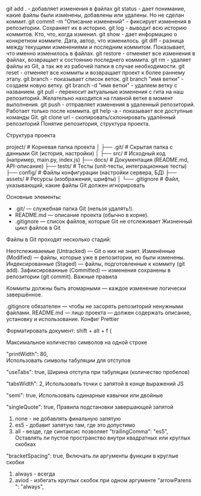 git add . - добавляет изменения в файлах
git status - дает понимание, какие файлы были изменены, добавлены или удалены. Но не сделан коммит.
git commit -m "Описание изменений" - фиксирует изменения в репозитории. Сохраняет их в историю.
git log - выводит всю историю коммитов. Кто, что, когда изменил.
git show - дает информацию о конкретном коммите. Дата, автор, что изменилось.
git diff - разница между текущими изменениями и последним коммитом. Показывает, что именно изменилось в файлах.
git restore - отменяет все изменения в файлах, возвращает к состоянию последнего коммита.
git rm - удаляет файлы из Git, а так же из рабочей папки в случае необходимости.
git reset - отменяет все коммиты и возвращает проект к более раннему этапу.
git branch - показывает список веток.
git branch "имя ветки" - создаем новую ветку.
git branch -d "имя ветки" - удаляем ветку с названием.
git pull - переносит актуальные изменения с гита на наш репозиторий. Желательно находится на главной ветке в момент выполнения.
git push - отправляет изменения в удаленный репозиторий. Работает только после коммита.
git help -а - показывает все доступные команды Git.
git clone url - cкопировать/склонировать удалённый репозиторий
Понятие репозитория, структура проекта.

Структура проекта

project/ # Корневая папка проекта
│
├── .git/ # Скрытая папка с данными Git (история, настройки)
│
├── src/ # Исходный код (например, main.py, index.js)
├── docs/ # Документация (README.md, API-описание)
├── tests/ # Тесты (unit-тесты, интеграционные тесты)
├── config/ # Файлы конфигурации (настройки сервера, БД)
├── assets/ # Ресурсы (изображения, шрифты)
│
└── .gitignore # Файл, указывающий, какие файлы Git должен игнорировать

Основные элементы:

- .git/ — служебная папка Git (нельзя удалять!).
- README.md — описание проекта (обычно в корне).
- .gitignore — список файлов, которые Git не отслеживает
Жизненный цикл файлов в Git

Файлы в Git проходят несколько стадий:

Неотслеживаемые (Untracked) — Git о них не знает.
Изменённые (Modified) — файлы, которые уже в репозитории, но были изменены.
Индексированные (Staged) — файлы, подготовленные к коммиту (git add).
Зафиксированные (Committed) — изменения сохранены в репозитории (git commit).
Важные правила

Коммиты должны быть атомарными — каждое изменение логически завершённое.

.gitignore обязателен — чтобы не засорять репозиторий ненужными файлами.
README.md — лицо проекта — должен содержать описание, установку и использование.
Конфиг Prettier

Форматировать документ: shift + alt + f {

Максимальное количество символов на одной строке

"printWidth": 80,  
Использовать символы табуляции для отступов

"useTabs": true,
Ширина отступа при табуляции (количество пробелов)

"tabsWidth": 2,
Использовать точки с запятой в конце выражений JS

"semi": true, 
Использовать одинарные кавычки или двойные

"singleQuote": true,
Правила подстановки завершающей запятой

1. none - не добавлять финальную запятую 
2. es5 - добавит запятую там, где это допустимо
3. all - везде, где синтаксис позволяет
"trailingComma": "es5",
Оставлять ли пустое пространство внутри квадратных или круглых скобках

"bracketSpacing": true,
Включать ли аргументы функции в круглые скобки

1. always - всегда
2. aviod - избегать круглых скобок при одном аргументе 
"arrowParens ": "always",
